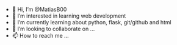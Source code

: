 - 👋 Hi, I’m @MatiasB00
- 👀 I’m interested in learning web development
- 🌱 I’m currently learning about python, flask, git/github and html
- 💞️ I’m looking to collaborate on ...
- 📫 How to reach me ...

<!---
MatiasB00/MatiasB00 is a ✨ special ✨ repository because its `README.md` (this file) appears on your GitHub profile.
You can click the Preview link to take a look at your changes.
--->
